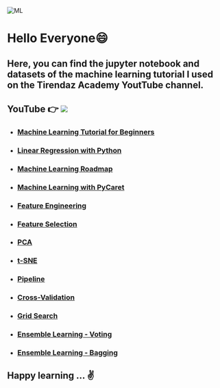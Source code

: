 ![ML](https://img.freepik.com/free-photo/medium-shot-man-wearing-vr-glasses_23-2149126949.jpg?t=st=1653475734~exp=1653476334~hmac=bcedadef21bf550683bfe31bf5bcd8c6d0721fa979313daa0c95eb7f3ae29df2&w=1380)

# Hello Everyone😄

## Here, you can find the jupyter notebook and datasets of the machine learning tutorial I used on the Tirendaz Academy YoutTube channel. 

## YouTube 👉  [![](https://img.shields.io/badge/YouTube-English-deeppink?&logo=youtube&logoColor=white)]([https://www.youtube.com/watch?v=7p-an2KTO5o&list=PLfMRLSpipmfuumcvO3fObVAUpSqYAcZmF](https://www.youtube.com/playlist?list=PLbQRubTta6feDmLJPVlmB4WsP4kDpmQTQ))

- ### [Machine Learning Tutorial for Beginners](https://youtu.be/JtzFEZYFUlY)
- ### [Linear Regression with Python](https://youtu.be/v-XZXPdXFn0)
- ### [Machine Learning Roadmap](https://youtu.be/Wl3XZ6645pM)
- ### [Machine Learning with PyCaret](https://youtu.be/LEJlW6STeB0)
- ### [Feature Engineering](https://youtu.be/fwGjH-Vr3Bg)
- ### [Feature Selection](https://youtu.be/zgWXgX8wP3M)
- ### [PCA](https://youtu.be/BE2uFaF8Gsc)
- ### [t-SNE](https://youtu.be/Oia1VuLeBug)
- ### [Pipeline](https://youtu.be/WRef5Xfthdw)
- ### [Cross-Validation](https://youtu.be/3QdyBNqCuvU)
- ### [Grid Search](https://youtu.be/vz_6cHkK-Xc)
- ### [Ensemble Learning - Voting](https://youtu.be/COxa_Xo7wnA)
- ### [Ensemble Learning - Bagging](https://youtu.be/W7jdZKepZ1M)


## Happy learning ... ✌️ 

 

